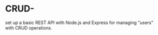 # CRUD-
set up a basic REST API with Node.js and Express for managing "users" with CRUD operations.
